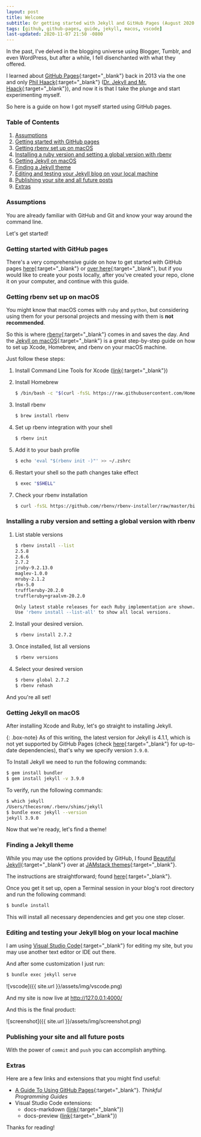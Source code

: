 ```yaml
---
layout: post
title: Welcome
subtitle: Or getting started with Jekyll and GitHub Pages (August 2020 Edition)
tags: [github, github-pages, guide, jekyll, macos, vscode]
last-updated: 2020-11-07 21:50 -0800
---
```

In the past, I've delved in the blogging universe using Blogger, Tumblr, and even WordPress, but after a while, I fell disenchanted with what they offered.

I learned about [GitHub Pages](https://pages.github.com/){:target="_blank"} back in 2013 via the one and only [Phil Haack](https://twitter.com/haacked){:target="_blank"} ([Dr. Jekyll and Mr. Haack](https://haacked.com/archive/2013/12/02/dr-jekyll-and-mr-haack/){:target="_blank"}), and now it is that I take the plunge and start experimenting myself.

So here is a guide on how I got myself started using GitHub pages.

### Table of Contents
1. [Assumptions](#assumptions)
1. [Getting started with GitHub pages](#getting-started-with-github-pages)
1. [Getting rbenv set up on macOS](#getting-rbenv-set-up-on-macos)
1. [Installing a ruby version and setting a global version with rbenv](#installing-a-ruby-version-and-setting-a-global-version-with-rbenv)
1. [Getting Jekyll on macOS](#getting-jekyll-on-macos)
1. [Finding a Jekyll theme](#finding-a-jekyll-theme)
1. [Editing and testing your Jekyll blog on your local machine](#editing-and-testing-your-jekyll-blog-on-your-local-machine)
1. [Publishing your site and all future posts](#publishing-your-site-and-all-future-posts)
1. [Extras](#extras)

### Assumptions

You are already familiar with GitHub and Git and know your way around the command line.

Let's get started!

### Getting started with GitHub pages

There's a very comprehensive guide on how to get started with GitHub pages [here](https://guides.github.com/features/pages/){:target="_blank"} or [over here](https://docs.github.com/en/github/working-with-github-pages/getting-started-with-github-pages){:target="_blank"}, but if you would like to create your posts locally, after you've created your repo, clone it on your computer, and continue with this guide.

### Getting rbenv set up on macOS

You might know that macOS comes with `ruby` and `python`, but considering using them for your personal projects and messing with them is **not recommended**.

So this is where [rbenv](https://github.com/rbenv/rbenv){:target="_blank"} comes in and saves the day. And the [Jekyll on macOS](https://jekyllrb.com/docs/installation/macos/){:target="_blank"} is a great step-by-step guide on how to set up Xcode, Homebrew, and rbenv on your macOS machine.

Just follow these steps:

1. Install Command Line Tools for Xcode ([link](https://developer.apple.com/download/more/?=xcode){:target="_blank"})

1. Install Homebrew
    ```bash
    $ /bin/bash -c "$(curl -fsSL https://raw.githubusercontent.com/Homebrew/install/master/install.sh)"
    ```

1. Install rbenv
    ```bash
    $ brew install rbenv
    ```

1. Set up rbenv integration with your shell
    ```bash
    $ rbenv init
    ```

1. Add it to your bash profile
    ```bash
    $ echo 'eval "$(rbenv init -)"' >> ~/.zshrc
    ```

1. Restart your shell so the path changes take effect
    ```bash
    $ exec "$SHELL"
    ```

1. Check your rbenv installation
    ```bash
    $ curl -fsSL https://github.com/rbenv/rbenv-installer/raw/master/bin/rbenv-doctor | bash
    ```

### Installing a ruby version and setting a global version with rbenv

1. List stable versions
    ```bash
    $ rbenv install --list
    2.5.8
    2.6.6
    2.7.2
    jruby-9.2.13.0
    maglev-1.0.0
    mruby-2.1.2
    rbx-5.0
    truffleruby-20.2.0
    truffleruby+graalvm-20.2.0
    
    Only latest stable releases for each Ruby implementation are shown.
    Use 'rbenv install --list-all' to show all local versions.
    ```

1. Install your desired version.
    ```bash
    $ rbenv install 2.7.2
    ```

1. Once installed, list all versions
    ```bash
    $ rbenv versions
    ```

1. Select your desired version
    ```bash
    $ rbenv global 2.7.2
    $ rbenv rehash
    ```

And you're all set!

### Getting Jekyll on macOS

After installing Xcode and Ruby, let's go straight to installing Jekyll.

{: .box-note}
As of this writing, the latest version for Jekyll is  4.1.1, which is not yet supported by GitHub Pages (check [here](https://pages.github.com/versions/){:target="_blank"} for up-to-date dependencies), that's why we specify version `3.9.0`.

To Install Jekyll we need to run the following commands:

```bash
$ gem install bundler
$ gem install jekyll -v 3.9.0
```

To verify, run the following commands:

```bash
$ which jekyll 
/Users/thecesrom/.rbenv/shims/jekyll
$ bundle exec jekyll --version
jekyll 3.9.0
```

Now that we're ready, let's find a theme!

### Finding a Jekyll theme

While you may use the options provided by GitHub, I found [Beautiful Jekyll](https://github.com/daattali/beautiful-jekyll){:target="_blank"} over at [JAMstack themes](https://jamstackthemes.dev/ssg/jekyll/){:target="_blank"}.

The instructions are straightforward; found [here](https://github.com/daattali/beautiful-jekyll/blob/master/README.md){:target="_blank"}.

Once you get it set up, open a Terminal session in your blog's root directory and run the following command:

```bash
$ bundle install
```

This will install all necessary dependencies and get you one step closer.

### Editing and testing your Jekyll blog on your local machine

I am using [Visual Studio Code](https://code.visualstudio.com/){:target="_blank"} for editing my site, but you may use another text editor or IDE out there.

And after some customization I just run:
```bash
$ bundle exec jekyll serve
```

![vscode]({{ site.url }}/assets/img/vscode.png)

And my site is now live at http://127.0.0.1:4000/

And this is the final product:

![screenshot]({{ site.url }}/assets/img/screenshot.png)

### Publishing your site and all future posts

With the power of `commit` and `push` you can accomplish anything.

### Extras

Here are a few links and extensions that you might find useful:

- [A Guide To Using GitHub Pages](https://www.thinkful.com/learn/a-guide-to-using-github-pages/){:target="_blank"}. *Thinkful Programming Guides*
- Visual Studio Code extensions:
    - docs-markdown ([link](https://marketplace.visualstudio.com/items?itemName=docsmsft.docs-markdown){:target="_blank"})
    - docs-preview ([link](https://marketplace.visualstudio.com/items?itemName=docsmsft.docs-preview){:target="_blank"})

Thanks for reading!
